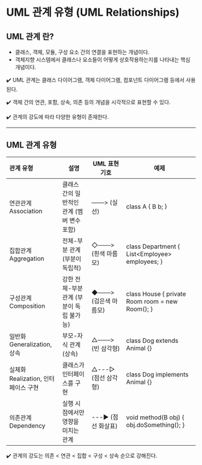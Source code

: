 # UML 관계 유형 (UML Relationships)

## UML 관계 란?

- 클래스, 객체, 모듈, 구성 요소 간의 연결을 표현하는 개념이다.
- 객체지향 시스템에서 클래스나 요소들이 어떻게 상호작용하는지를 나타내는 핵심 개념이다.

✔️ UML 관계는 클래스 다이어그램, 객체 다이어그램, 컴포넌트 다이어그램 등에서 사용된다.

✔️ 객체 간의 연관, 포함, 상속, 의존 등의 개념을 시각적으로 표현할 수 있다.

✔️ 관계의 강도에 따라 다양한 유형이 존재한다.

---

## UML 관계 유형

| 관계 유형                        | 설명                        | UML 표현 기호       | 예제                                              |
| :--------------------------- | ------------------------- | --------------- | ----------------------------------------------- |
| 연관관계<br>Association          | 클래스 간의 일반적인 관계 (멤버 변수 포함) | ───> (실선)       | class A { B b; }                                |
| 집합관계<br>Aggregation          | 전체-부분 관계 (부분이 독립적)        | ◇───> (흰색 마름모)  | class Department { List\<Employee> employees; } |
| 구성관계<br>Composition          | 강한 전체-부분 관계 (부분이 독립 불가능)  | ◆───> (검은색 마름모) | class House { private Room room = new Room(); } |
| 일반화<br>Generalization, 상속    | 부모-자식 관계 (상속)             | △───> (빈 삼각형)   | class Dog extends Animal {}                     |
| 실체화<br>Realization, 인터페이스 구현 | 클래스가 인터페이스를 구현            | △---▷ (점선 삼각형)  | class Dog implements Animal {}                  |
| 의존관계<br>Dependency           | 실행 시점에서만 영향을 미치는 관계       | ---▶ (점선 화살표)   | void method(B obj) { obj.doSomething(); }       |

✔️ 관계의 강도는 의존 < 연관 < 집합 < 구성 < 상속 순으로 강해진다.